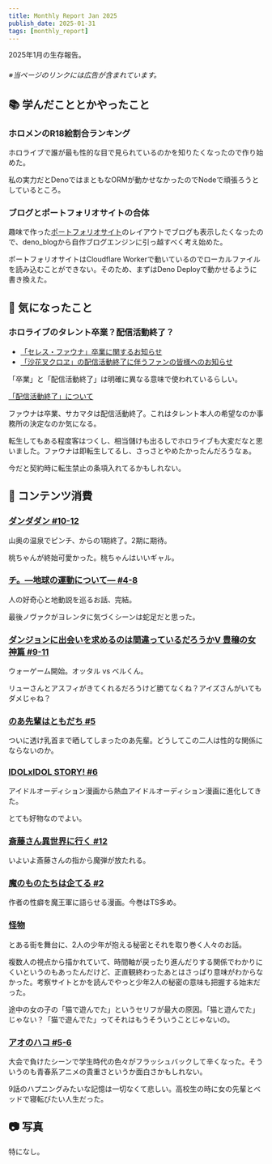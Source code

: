 ```yaml
---
title: Monthly Report Jan 2025
publish_date: 2025-01-31
tags: [monthly_report]
---
```


2025年1月の生存報告。

###### ※当ページのリンクには広告が含まれています。

## 📚 学んだこととかやったこと

### ホロメンのR18絵割合ランキング

ホロライブで誰が最も性的な目で見られているのかを知りたくなったので作り始めた。

私の実力だとDenoではまともなORMが動かせなかったのでNodeで頑張ろうとしているところ。

### ブログとポートフォリオサイトの合体

趣味で作った[ポートフォリオサイト](https://ryoo.cc)のレイアウトでブログも表示したくなったので、deno_blogから自作ブログエンジンに引っ越すべく考え始めた。

ポートフォリオサイトはCloudflare Workerで動いているのでローカルファイルを読み込むことができない。そのため、まずはDeno Deployで動かせるように書き換えた。

## 🧐 気になったこと 

### ホロライブのタレント卒業？配信活動終了？

- [「セレス・ファウナ」卒業に関するお知らせ](https://cover-corp.com/news/detail/20241201-01)
- [「沙花叉クロヱ」の配信活動終了に伴うファンの皆様へのお知らせ](https://hololivepro.com/news/20241129-01-200/)

「卒業」と「配信活動終了」は明確に異なる意味で使われているらしい。

[「配信活動終了」について](https://note.cover-corp.com/n/ne3a8b7a553c0)

ファウナは卒業、サカマタは配信活動終了。これはタレント本人の希望なのか事務所の決定なのか気になる。

転生してもある程度客はつくし、相当儲けも出るしでホロライブも大変だなと思いました。ファウナは即転生してるし、さっさとやめたかったんだろうなぁ。

今だと契約時に転生禁止の条項入れてるかもしれない。

## 👾 コンテンツ消費

### [ダンダダン #10-12](https://annict.com/works/11771)

山奥の温泉でピンチ、からの1期終了。2期に期待。

桃ちゃんが終始可愛かった。桃ちゃんはいいギャル。

### [チ。―地球の運動について― #4-8](https://amzn.to/40FcdQc)

人の好奇心と地動説を巡るお話、完結。

最後ノヴァクがヨレンタに気づくシーンは蛇足だと思った。

### [ダンジョンに出会いを求めるのは間違っているだろうかⅤ 豊穣の女神篇 #9-11](https://annict.com/works/11504)

ウォーゲーム開始。オッタル vs ベルくん。

リューさんとアスフィがきてくれるだろうけど勝てなくね？アイズさんがいてもダメじゃね？

### [のあ先輩はともだち #5](https://amzn.to/4hsjOXP)

ついに透け乳首まで晒してしまったのあ先輩。どうしてこの二人は性的な関係にならないのか。

### [IDOLxIDOL STORY! #6](https://amzn.to/40QIfJm)

アイドルオーディション漫画から熱血アイドルオーディション漫画に進化してきた。

とても好物なのでよい。

### [斎藤さん異世界に行く #12](https://amzn.to/3E8ts3P)

いよいよ斎藤さんの指から魔弾が放たれる。

### [魔のものたちは企てる #2](https://amzn.to/40UmWX4)

作者の性癖を魔王軍に語らせる漫画。今巻はTS多め。

### [怪物](https://filmarks.com/movies/106550)

とある街を舞台に、2人の少年が抱える秘密とそれを取り巻く人々のお話。

複数人の視点から描かれていて、時間軸が戻ったり進んだりする関係でわかりにくいというのもあったんだけど、正直観終わったあとはさっぱり意味がわからなかった。考察サイトとかを読んでやっと少年2人の秘密の意味も把握する始末だった。

途中の女の子の「猫で遊んでた」というセリフが最大の原因。「猫と遊んでた」じゃない？「猫で遊んでた」ってそれはもうそういうことじゃないの。

### [アオのハコ #5-6](https://annict.com/works/11586)

大会で負けたシーンで学生時代の色々がフラッシュバックして辛くなった。そういうのも青春系アニメの貴重さというか面白さかもしれない。

9話のハプニングみたいな記憶は一切なくて悲しい。高校生の時に女の先輩とベッドで寝転びたい人生だった。

## 📷 写真

特になし。
